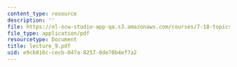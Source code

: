 ```yaml
---
content_type: resource
description: ''
file: https://ol-ocw-studio-app-qa.s3.amazonaws.com/courses/7-18-topics-in-experimental-biology-fall-2005/e9cb816ccecb047a82578de70b4ef7a2_lecture_9.pdf
file_type: application/pdf
resourcetype: Document
title: lecture_9.pdf
uid: e9cb816c-cecb-047a-8257-8de70b4ef7a2
---
```

